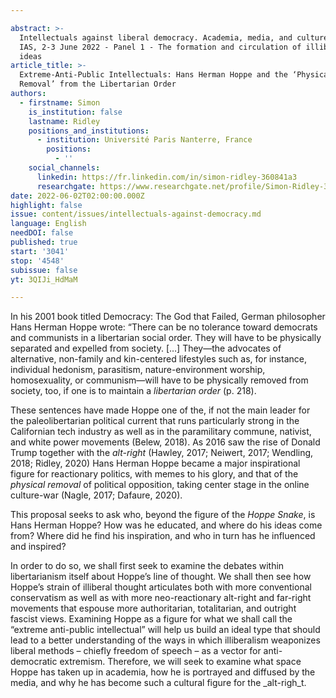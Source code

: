 ```yaml
---

abstract: >-
  Intellectuals against liberal democracy. Academia, media, and culture, Paris
  IAS, 2-3 June 2022 - Panel 1 - The formation and circulation of illiberal
  ideas
article_title: >-
  Extreme-Anti-Public Intellectuals: Hans Herman Hoppe and the ‘Physical
  Removal’ from the Libertarian Order
authors:
  - firstname: Simon
    is_institution: false
    lastname: Ridley
    positions_and_institutions:
      - institution: Université Paris Nanterre, France
        positions:
          - ''
    social_channels:
      linkedin: https://fr.linkedin.com/in/simon-ridley-360841a3
      researchgate: https://www.researchgate.net/profile/Simon-Ridley-3
date: 2022-06-02T02:00:00.000Z
highlight: false
issue: content/issues/intellectuals-against-democracy.md
language: English
needDOI: false
published: true
start: '3041'
stop: '4548'
subissue: false
yt: 3QIJi_HdMaM

---
```



In his 2001 book titled Democracy: The God that Failed, German philosopher Hans Herman Hoppe wrote: “There can be no tolerance toward democrats and communists in a libertarian social order. They will have to be physically separated and expelled from society. \[…\] They—the advocates of alternative, non-family and kin-centered lifestyles such as, for instance, individual hedonism, parasitism, nature-environment worship, homosexuality, or communism—will have to be physically removed from society, too, if one is to maintain a _libertarian order_ (p. 218).

These sentences have made Hoppe one of the, if not the main leader for the paleolibertarian political current that runs particularly strong in the Californian tech industry as well as in the paramilitary commune, nativist, and white power movements (Belew, 2018). As 2016 saw the rise of Donald Trump together with the _alt-right_ (Hawley, 2017; Neiwert, 2017; Wendling, 2018; Ridley, 2020) Hans Herman Hoppe became a major inspirational figure for reactionary politics, with memes to his glory, and that of the _physical removal_ of political opposition, taking center stage in the online culture-war (Nagle, 2017; Dafaure, 2020).

This proposal seeks to ask who, beyond the figure of the _Hoppe Snake_, is Hans Herman Hoppe? How was he educated, and where do his ideas come from? Where did he find his inspiration, and who in turn has he influenced and inspired?

In order to do so, we shall first seek to examine the debates within libertarianism itself about Hoppe’s line of thought. We shall then see how Hoppe’s strain of illiberal thought articulates both with more conventional conservatism as well as with more neo-reactionary alt-right and far-right movements that espouse more authoritarian, totalitarian, and outright fascist views. Examining Hoppe as a figure for what we shall call the “extreme anti-public intellectual” will help us build an ideal type that should lead to a better understanding of the ways in which illiberalism weaponizes liberal methods – chiefly freedom of speech – as a vector for anti-democratic extremism. Therefore, we will seek to examine what space Hoppe has taken up in academia, how he is portrayed and diffused by the media, and why he has become such a cultural figure for the _alt-righ_t.

<Youtube yt="3QIJi_HdMaM" caption="Extreme-Anti-Public Intellectuals: Hans Herman Hoppe and the ‘Physical Removal’ from the Libertarian Order" start="3041" stop="4548"></Youtube>